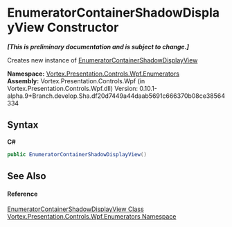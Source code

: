 # EnumeratorContainerShadowDisplayView Constructor 
 _**\[This is preliminary documentation and is subject to change.\]**_

Creates new instance of <a href="T_Vortex_Presentation_Controls_Wpf_Enumerators_EnumeratorContainerShadowDisplayView.md">EnumeratorContainerShadowDisplayView</a>

**Namespace:**&nbsp;<a href="N_Vortex_Presentation_Controls_Wpf_Enumerators.md">Vortex.Presentation.Controls.Wpf.Enumerators</a><br />**Assembly:**&nbsp;Vortex.Presentation.Controls.Wpf (in Vortex.Presentation.Controls.Wpf.dll) Version: 0.10.1-alpha.9+Branch.develop.Sha.df20d7449a44daab5691c666370b08ce38564334

## Syntax

**C#**<br />
``` C#
public EnumeratorContainerShadowDisplayView()
```


## See Also


#### Reference
<a href="T_Vortex_Presentation_Controls_Wpf_Enumerators_EnumeratorContainerShadowDisplayView.md">EnumeratorContainerShadowDisplayView Class</a><br /><a href="N_Vortex_Presentation_Controls_Wpf_Enumerators.md">Vortex.Presentation.Controls.Wpf.Enumerators Namespace</a><br />
